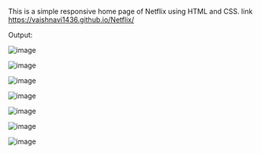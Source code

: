 This is a simple responsive home page of Netflix using HTML and CSS.
link https://vaishnavi1436.github.io/Netflix/

Output:

![image](https://github.com/vaishnavi1436/Netflix/assets/78208232/81585142-7670-4842-a598-9afea89c89b7)

![image](https://github.com/vaishnavi1436/Netflix/assets/78208232/dd3da0ab-c98d-442e-bf9e-5310364bf4d7)

![image](https://github.com/vaishnavi1436/Netflix/assets/78208232/c4202e3a-77c9-4f73-a291-543211b78d3d)

![image](https://github.com/vaishnavi1436/Netflix/assets/78208232/5bf34fa9-83ce-4ec7-8100-e90bbc41d9b3)

![image](https://github.com/vaishnavi1436/Netflix/assets/78208232/2000d0e9-748e-470a-990d-b430374609c9)

![image](https://github.com/vaishnavi1436/Netflix/assets/78208232/cc61c11e-8d38-44cb-9c26-49c15b914701)

![image](https://github.com/vaishnavi1436/Netflix/assets/78208232/51961875-eedf-4a94-94dc-bbfab7d0adc1)
